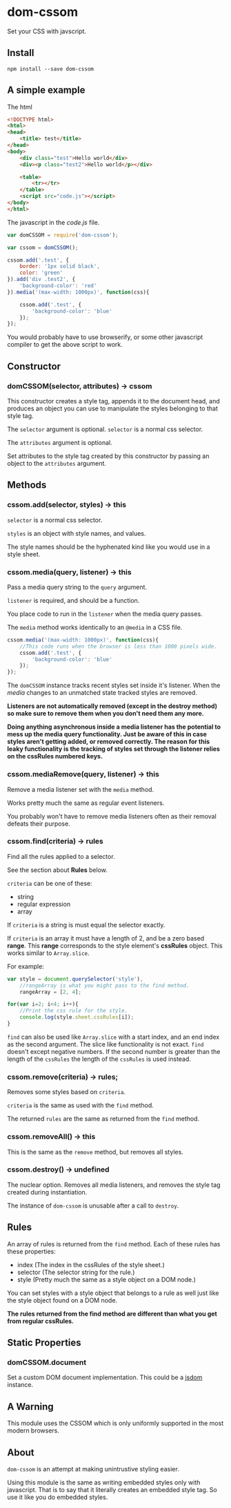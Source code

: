 dom-cssom
=========

Set your CSS with javscript.

Install
-------

`npm install --save dom-cssom`

A simple example
----------------

The html

```html
<!DOCTYPE html>
<html>
<head>
    <title> test</title>
</head>
<body>
    <div class="test">Hello world</div>
    <div><p class="test2">Hello world</p></div>

    <table>
        <tr></tr>
    </table>
    <script src="code.js"></script>
</body>
</html>
```

The javascript in the *code.js* file.

```javascript
var domCSSOM = require('dom-cssom');

var cssom = domCSSOM();

cssom.add('.test', {
    border: '1px solid black',
    color: 'green'
}).add('div .test2', {
    'background-color': 'red'
}).media('(max-width: 1000px)', function(css){

    cssom.add('.test', {
        'background-color': 'blue'
    });
});
```

You would probably have to use browserify, or some other javascript compiler to get the above script to work.

Constructor
-----------

### domCSSOM(selector, attributes) -> cssom

This constructor creates a style tag, appends it to the document head, and produces an object you can use to manipulate the styles belonging to that style tag.

The `selector` argument is optional. `selector` is a normal css selector.

The `attributes` argument is optional.

Set attributes to the style tag created by this constructor by passing an object to the `attributes` argument.

Methods
-------

### cssom.add(selector, styles) -> this

`selector` is a normal css selector.

`styles` is an object with style names, and values.

The style names should be the hyphenated kind like you would use in a style sheet.

### cssom.media(query, listener) -> this

Pass a media query string to the `query` argument.

`listener` is required, and should be a function.

You place code to run in the `listener` when the media query passes.

The `media` method works identically to an `@media` in a CSS file.

```javascript
cssom.media('(max-width: 1000px)', function(css){
    //This code runs when the browser is less than 1000 pixels wide.
    cssom.add('.test', {
        'background-color': 'blue'
    });
});
```

The `domCSSOM` instance tracks recent styles set inside it's listener. When the *media* changes to an unmatched state tracked styles are removed.

**Listeners are not automatically removed (except in the destroy method) so make sure to remove them when you don't need them any more.**

**Doing anything asynchronous inside a media listener has the potential to mess up the media query functionality. Just be aware of this in case styles aren't getting added, or removed correctly. The reason for this leaky functionality is the tracking of styles set through the listener relies on the cssRules numbered keys.**

### cssom.mediaRemove(query, listener) -> this

Remove a media listener set with the `media` method.

Works pretty much the same as regular event listeners.

You probably won't have to remove media listeners often as their removal defeats their purpose.

### cssom.find(criteria) -> rules

Find all the rules applied to a selector.

See the section about **Rules** below.

`criteria` can be one of these:

-	string
-	regular expression
-	array

If `criteria` is a string is must equal the selector exactly.

If `criteria` is an array it must have a length of 2, and be a zero based **range**. This **range** corresponds to the style element's **cssRules** object. This works similar to `Array.slice`.

For example:

```javascript
var style = document.querySelector('style'),
    //rangeArray is what you might pass to the find method.
    rangeArray = [2, 4];

for(var i=2; i<4; i++){
    //Print the css rule for the style.
    console.log(style.sheet.cssRules[i]);
}
```

`find` can also be used like `Array.slice` with a start index, and an end index as the second argument. The slice like functionality is not exact. `find` doesn't except negative numbers. If the second number is greater than the length of the `cssRules` the length of the `cssRules` is used instead.

### cssom.remove(criteria) -> rules;

Removes some styles based on `criteria`.

`criteria` is the same as used with the `find` method.

The returned `rules` are the same as returned from the `find` method.

### cssom.removeAll() -> this

This is the same as the `remove` method, but removes all styles.

### cssom.destroy() -> undefined

The nuclear option. Removes all media listeners, and removes the style tag created during instantiation.

The instance of `dom-cssom` is unusable after a call to `destroy`.

Rules
-----

An array of rules is returned from the `find` method. Each of these rules has these properties:

-	index (The index in the cssRules of the style sheet.)
-	selector (The selector string for the rule.)
-	style (Pretty much the same as a style object on a DOM node.)

You can set styles with a style object that belongs to a rule as well just like the style object found on a DOM node.

**The rules returned from the find method are different than what you get from regular cssRules.**

Static Properties
-----------------

### domCSSOM.document

Set a custom DOM document implementation. This could be a [jsdom](https://github.com/tmpvar/jsdom) instance.

A Warning
---------

This module uses the CSSOM which is only uniformly supported in the most modern browsers.

About
-----

`dom-cssom` is an attempt at making unintrustive styling easier.

Using this module is the same as writing embedded styles only with javascript. That is to say that it literally creates an embedded style tag. So use it like you do embedded styles.
